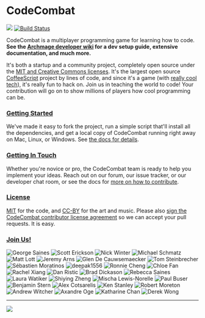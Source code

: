 CodeCombat
==========

![](https://dl.dropboxusercontent.com/u/138899/GitHub%20Wikis/readme_00.png)
[![Build Status](https://travis-ci.org/codecombat/codecombat.png?branch=master)](https://travis-ci.org/codecombat/codecombat)

CodeCombat is a multiplayer programming game for learning how to code. **See the [Archmage developer wiki](https://github.com/codecombat/codecombat/wiki/Archmage-Home) for a dev setup guide, extensive documentation, and much more.**

It's both a startup and a community project, completely open source under the [MIT and Creative Commons licenses](http://codecombat.com/legal). It's the largest open source [CoffeeScript](http://coffeescript.org/) project by lines of code, and since it's a game (with [really cool tech](https://github.com/codecombat/codecombat/wiki/Third-party-software-and-services)), it's really fun to hack on. Join us in teaching the world to code! Your contribution will go on to show millions of players how cool programming can be.

### [Getting Started](https://github.com/codecombat/codecombat/wiki/Developer-environment)

We've made it easy to fork the project, run a simple script that'll install all the dependencies, and get a local copy of CodeCombat running right away on Mac, Linux, or Windows. See [the docs for details](https://github.com/codecombat/codecombat/wiki/Developer-environment).

### [Getting In Touch](https://github.com/codecombat/codecombat/wiki/Developer-organization)

Whether you're novice or pro, the CodeCombat team is ready to help you implement your ideas. Reach out on our forum, our issue tracker, or our developer chat room, or see the docs for [more on how to contribute](https://github.com/codecombat/codecombat/wiki/Developer-organization).

### [License](https://github.com/codecombat/codecombat/blob/master/LICENSE)

[MIT](https://github.com/codecombat/codecombat/blob/master/LICENSE) for the code, and [CC-BY](http://codecombat.com/legal) for the art and music. Please also [sign the CodeCombat contributor license agreement](http://codecombat.com/cla) so we can accept your pull requests. It is easy.

### [Join Us!](http://blog.codecombat.com/why-you-should-open-source-your-startup)

![George Saines](http://codecombat.com/images/pages/about/george_small.png)
![Scott Erickson](http://codecombat.com/images/pages/about/scott_small.png)
![Nick Winter](http://codecombat.com/images/pages/about/nick_small.png)
![Michael Schmatz](http://codecombat.com/images/pages/about/michael_small.png)
![Matt Lott](http://codecombat.com/images/pages/about/matt_small.png)
![Jeremy Arns](http://codecombat.com/images/pages/about/jeremy_small.png)
![Glen De Cauwsemaecker](https://dl.dropboxusercontent.com/u/6351701/Avatars/Glen%20de%20Cauwsemaecker/glen_100.png)
![Tom Steinbrecher](https://dl.dropboxusercontent.com/u/6351701/Avatars/Tom%20Steinbrecher/tom_100.png)
![Sébastien Moratinos](https://dl.dropboxusercontent.com/u/6351701/Avatars/Tom%20Steinbrecher/tom_100.png)
![deepak1556](https://dl.dropboxusercontent.com/u/6351701/Avatars/Deepak1556/deepak_100.png)
![Ronnie Cheng](https://dl.dropboxusercontent.com/u/6351701/Avatars/Ronnie%20Cheng/ronnie_100.png)
![Chloe Fan](https://dl.dropboxusercontent.com/u/6351701/Avatars/Chloe%20Fan/chloe_100.png)
![Rachel Xiang](https://dl.dropboxusercontent.com/u/6351701/Avatars/Rachel%20Xiang/rachel_100.png)
![Dan Ristic](https://dl.dropboxusercontent.com/u/6351701/Avatars/Dan%20Ristic/dan_100.png)
![Brad Dickason](https://dl.dropboxusercontent.com/u/6351701/Avatars/Brad%20Dickason/brad_100.png)
![Rebecca Saines](https://dl.dropboxusercontent.com/u/6351701/Avatars/Rebecca%20Saines/rebecca_100.png)
![Laura Watiker](https://dl.dropboxusercontent.com/u/6351701/Avatars/Laura%20Watiker/laura_100.png)
![Shiying Zheng](https://dl.dropboxusercontent.com/u/6351701/Avatars/Shying%20Zheng/shiyeng_100.png)
![Mischa Lewis-Norelle](https://dl.dropboxusercontent.com/u/6351701/Avatars/Mischa%20Lewis-Norelle/mischa_100.png)
![Paul Buser](https://dl.dropboxusercontent.com/u/6351701/Avatars/Paul%20Buser/paul_100.png)
![Benjamin Stern](https://dl.dropboxusercontent.com/u/6351701/Avatars/Benjamin%20Stern/benjamin_100.png)
![Alex Cotsarelis](https://dl.dropboxusercontent.com/u/6351701/Avatars/Alex%20Cotsarelis/alex_100.png)
![Ken Stanley](https://dl.dropboxusercontent.com/u/6351701/Avatars/Ken%20Stanley/ken_100.png)
![Robert Moreton](https://dl.dropboxusercontent.com/u/6351701/Avatars/Robert%20Moreton/robert_100.png)
![Andrew Witcher](https://dl.dropboxusercontent.com/u/6351701/Avatars/Andrew%20Witcher/andrew_100.png)
![Axandre Oge](https://dl.dropboxusercontent.com/u/6351701/Avatars/Axandre%20Oge/axandre_100.png)
![Katharine Chan](https://dl.dropboxusercontent.com/u/6351701/Avatars/Katharine%20Chan/katharine_100.png)
![Derek Wong](https://dl.dropboxusercontent.com/u/6351701/Avatars/Derek%20Wong/derek_100.png)

----------

[![](http://1-ps.googleusercontent.com/x/s.google-melange.appspot.com/www.google-melange.com/soc/content/2-1-20140225/images/gsoc/logo/920x156xbanner-gsoc2014.png.pagespeed.ic.gdr4t3Igca.png)](http://www.google-melange.com/gsoc/homepage/google/gsoc2014)
